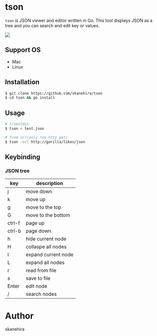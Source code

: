 # tson
`tson` is JSON viewer and editor written in Go.
This tool displays JSON as a tree and you can search and edit key or values.

![](https://i.imgur.com/tBGLEsT.gif)

## Support OS
- Mac
- Linux

## Installation
```sh
$ git clone https://github.com/skanehira/tson
$ cd tson && go install
```

## Usage
```sh
# fromstdin
$ tson < test.json

# from url(only run http get)
$ tson -url http://gorilla/likes/json
```

## Keybinding
### JSON tree

| key    | description         |
|--------|---------------------|
| j      | move down           |
| k      | move up             |
| g      | move to the top     |
| G      | move to the bottom  |
| ctrl-f | page up             |
| ctrl-b | page down           |
| h      | hide current node   |
| H      | collaspe all nodes  |
| l      | expand current node |
| L      | expand all nodes    |
| r      | read from file      |
| s      | save to file        |
| Enter  | edit node           |
| /      | search nodes        |

# Author
skanehira
